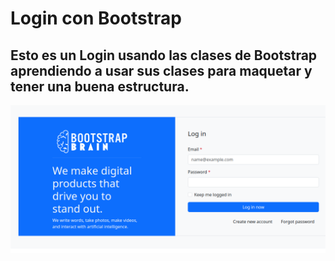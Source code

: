 # Login con Bootstrap
## Esto es un Login  usando las clases de Bootstrap aprendiendo a usar sus clases para maquetar y tener una buena estructura.
![alt text](image.png)